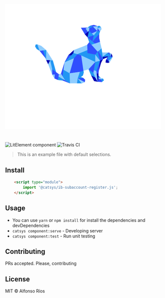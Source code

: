 ![ib-subaccount-register screenshot](ib-subaccount-register.svg)
# <ib-subaccount-register>

![LitElement component](https://img.shields.io/badge/litElement-component-blue.svg)
![Travis CI](https://travis-ci.org/github_username/ib-subaccount-register.svg?branch=master)

> This is an example file with default selections.

## Install

```html
    <script type="module">
        import '@catsys/ib-subaccount-register.js';
    </script>
```

## Usage

- You can use `yarn` or `npm install` for install the dependencies and devDependencies
- `catsys component:serve` - Developing server
- `catsys component:test` - Run unit testing

## Contributing

PRs accepted. Please, contributing

## License

MIT © Alfonso Ríos
